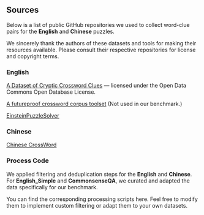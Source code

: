 ## Sources
Below is a list of public GitHub repositories we used to collect word-clue pairs for the **English** and **Chinese** puzzles.

We sincerely thank the authors of these datasets and tools for making their resources available. Please consult their respective repositories for license and copyright terms.

### English
[A Dataset of Cryptic Crossword Clues](https://github.com/eigenfoo/cryptics) — licensed under the Open Data Commons Open Database License.

[A futureproof crossword corpus toolset](https://github.com/century-arcade/xd) (Not used in our benchmark.)

[EinsteinPuzzleSolver](https://github.com/Eko35/EinsteinPuzzleSolver/blob/master/clues.csv)

### Chinese
[Chinese CrossWord](https://github.com/yaozheng/crossword)


### Process Code
We applied filtering and deduplication steps for the **English** and **Chinese**. For **English_Simple** and **CommonsenseQA**, we curated and adapted the data specifically for our benchmark.

You can find the corresponding processing scripts here. Feel free to modify them to implement custom filtering or adapt them to your own datasets.








